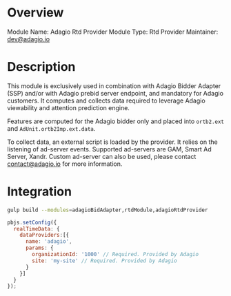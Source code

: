 # Overview

Module Name: Adagio Rtd Provider
Module Type: Rtd Provider
Maintainer: dev@adagio.io

# Description

This module is exclusively used in combination with Adagio Bidder Adapter (SSP) and/or with Adagio prebid server endpoint, and mandatory for Adagio customers.
It computes and collects data required to leverage Adagio viewability and attention prediction engine.

Features are computed for the Adagio bidder only and placed into `ortb2.ext` and `AdUnit.ortb2Imp.ext.data`.

To collect data, an external script is loaded by the provider.
It relies on the listening of ad-server events.
Supported ad-servers are GAM, Smart Ad Server, Xandr. Custom ad-server can also be used,
please contact [contact@adagio.io](contact@adagio.io) for more information.

# Integration

```bash
gulp build --modules=adagioBidAdapter,rtdModule,adagioRtdProvider
```

```javascript
pbjs.setConfig({
  realTimeData: {
    dataProviders:[{
      name: 'adagio',
      params: {
        organizationId: '1000' // Required. Provided by Adagio
        site: 'my-site' // Required. Provided by Adagio
      }
    }]
  }
});
```
